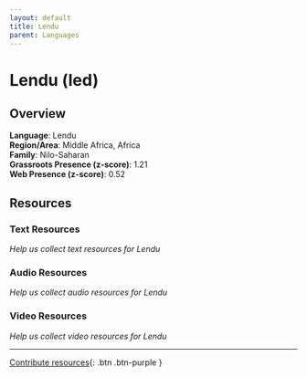 ```yaml
---
layout: default
title: Lendu
parent: Languages
---
```


# Lendu (led)

## Overview

**Language**: Lendu  
**Region/Area**: Middle Africa, Africa  
**Family**: Nilo-Saharan  
**Grassroots Presence (z-score)**: 1.21  
**Web Presence (z-score)**: 0.52  

## Resources

### Text Resources
*Help us collect text resources for Lendu*

### Audio Resources
*Help us collect audio resources for Lendu*

### Video Resources
*Help us collect video resources for Lendu*

---

[Contribute resources](https://forms.office.com/e/1SfLJx3u1r){: .btn .btn-purple }
